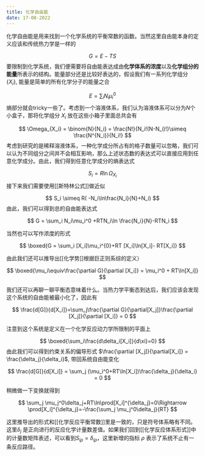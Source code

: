 ```yaml
---
title: 化学自由能
date: 17-08-2022
---
```


化学自由能是用来找到一个化学系统的平衡常数的函数。当然这里自由能本身的定义应该和传统热力学是一样的

$$
G = E-TS
$$
要限制到化学系统，我们便需要将自由能表达成由**化学体系的浓度**以及**化学组分的能量**所表示的结构。能量部分还是比较好表达的，假设我们有一系列化学组分 $\{X_i\}$, 能量是简单的所有化学分子的能量之合

$$
E = \sum_i N_i \mu_i^0
$$
熵部分就会tricky一些了。考虑到一个溶液体系，我们认为溶液体系可以分为$N$个小盒子，那将化学组分 $X_i$ 放在这些小箱子里面总共会有

$$
\Omega_{X_i} = 
\binom{N}{N_i} = 
\frac{N!}{N_i!(N-N_i)!}\simeq \frac{N^{N_i}}{N_i!}
$$
考虑到研究的是稀释溶液体系，一种化学成分所占有的格子数量可以忽略，我们可以认为不同组分之间并不会相互影响，那么上述状态数的表达式可以直接应用到任意化学成分。由此，我们得到任意化学成分的熵表达式

$$
S_i = R\ln\Omega_{X_i}
$$
接下来我们需要使用[[斯特林公式]]做近似

$$
S_i \simeq R( -N_i\ln\frac{N_i}{N}+N_i)
$$
由此，我们可以得到总的自由能表达式

$$
G = \sum_i N_i\mu_i^0 +RTN_i\ln \frac{N_i}{N}-RTN_i
$$

当然也可以写作浓度的形式

$$
\boxed{G = \sum_i [X_i]\mu_i^{0}+RT [X_i]\ln[X_i]- RT[X_i]}
$$

由此我们还可以推导出[[化学势]]根据巨正则系综的定义）

$$
\boxed{\mu_i\equiv\frac{\partial G}{\partial [X_i]} = \mu_i^0 + RT\ln[X_i]}
$$

我们还可以再聊一聊平衡态意味着什么。当热力学平衡态到达后，我们应该会发现这个系统的自由能被最小化了，因此有

$$
\frac{d[G]}{d[X_i]}=\sum_j\frac{\partial G}{\partial[X_j]}\frac{\partial [X_j]}{\partial [X_i]} = 0
$$

注意到这个系统是定义在一个化学反应动力学所限制的平面上

$$
\boxed{\sum_i\frac{d\delta_i[X_i]}{d\xi}=0}
$$
由此我们可以得到约束关系的偏导形式 $\frac{\partial [X_j]}{\partial[X_i]} = \frac{\delta_j}{\delta_i}$, 带回系统自由能变化

$$
\frac{d[G]}{d[X_i]} = \sum_j (\mu_i^0+RT\ln[X_i])\frac{\delta_j}{\delta_i} = 0
$$

稍微做一下变换就得到

$$
\sum_j \mu_j^0\delta_j+RT\ln\prod[X_i]^{\delta_j}=0\Rightarrow \prod[X_i]^{\delta_j}=-\frac{\sum_j \mu_j^0\delta_j}{RT}
$$

这里推导出的形式和[[化学反应平衡常数]]里是一致的，只是符号体系略有不同。这里$\delta_j$ 是正向进行的反应化学计量数差值。如果我们回到[[化学反应体系形式]]中的计量数矩阵表述，可以看到$S_{i\rho}=\delta_{i\rho}$，这里新增的指标 $\rho$ 表示了系统不止有一条反应路径。